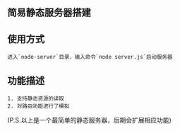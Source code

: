## 简易静态服务器搭建

## 使用方式
    进入`node-server`目录，输入命令`node server.js`启动服务器

## 功能描述
    1. 支持静态资源的读取
    2. 对路由功能进行了模拟

(P.S.以上是一个最简单的静态服务器，后期会扩展相应功能)